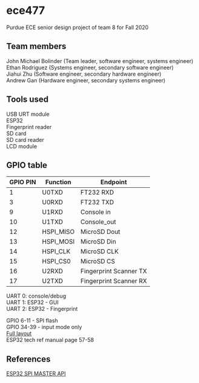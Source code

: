 
# ece477
Purdue ECE senior design project of team 8 for Fall 2020  
  
## Team members
John Michael Bolinder (Team leader, software engineer, systems engineer)  
Ethan Rodriguez (Systems engineer, secondary software engineer)  
Jiahui Zhu (Software engineer, secondary hardware engineer)  
Andrew Gan (Hardware engineer, secondary systems engineer)  
  
## Tools used
USB URT module  
ESP32  
Fingerprint reader  
SD card  
SD card reader  
LCD module  
  
## GPIO table
| GPIO PIN      | Function  | Endpoint     |
|---------------|-----------|--------------|
| 1             | U0TXD     | FT232 RXD    |
| 3             | U0RXD     | FT232 TXD    |
| 9             | U1RXD     | Console in   |
| 10            | U1TXD     | Console_out  |
| 12            | HSPI_MISO | MicroSD Dout |
| 13            | HSPI_MOSI | MicroSD Din  |
| 14            | HSPI_CLK  | MicroSD CLK  |
| 15            | HSPI_CS0  | MicroSD CS   |
| 16            | U2RXD     | Fingerprint Scanner TX |
| 17            | U2TXD     | Fingerprint Scanner RX |
  
UART 0: console/debug  
UART 1: ESP32 - GUI  
UART 2: ESP32 - Fingerprint  
  
GPIO 6-11 - SPI flash  
GPIO 34-39 - input mode only    
[Full layout](https://microcontrollerslab.com/wp-content/uploads/2019/02/ESP32-pinout-mapping.png)  
ESP32 tech ref manual page 57-58  
  
## References
[ESP32 SPI MASTER API](https://docs.espressif.com/projects/esp-idf/en/latest/esp32/api-reference/peripherals/spi_master.html)  

